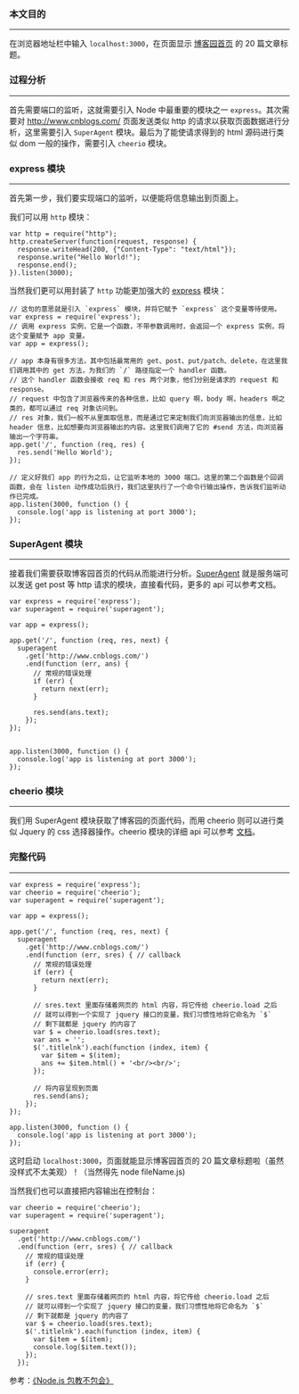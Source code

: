 ### 本文目的 ###
***

在浏览器地址栏中输入 `localhost:3000`，在页面显示 [博客园首页](http://www.cnblogs.com/) 的 20 篇文章标题。


### 过程分析 ###
***

首先需要端口的监听，这就需要引入 Node 中最重要的模块之一 `express`。其次需要对 <http://www.cnblogs.com/> 页面发送类似 http 的请求以获取页面数据进行分析，这里需要引入 `SuperAgent` 模块。最后为了能使请求得到的 html 源码进行类似 dom 一般的操作，需要引入 `cheerio` 模块。


### express 模块 ###
***

首先第一步，我们要实现端口的监听，以便能将信息输出到页面上。

我们可以用 `http` 模块：

    var http = require("http");
    http.createServer(function(request, response) {
      response.writeHead(200, {"Content-Type": "text/html"});
      response.write("Hello World!");
      response.end();
    }).listen(3000);

当然我们更可以用封装了 `http` 功能更加强大的 [express](http://expressjs.com/) 模块：

    // 这句的意思就是引入 `express` 模块，并将它赋予 `express` 这个变量等待使用。
    var express = require('express');
    // 调用 express 实例，它是一个函数，不带参数调用时，会返回一个 express 实例，将这个变量赋予 app 变量。
    var app = express();

    // app 本身有很多方法，其中包括最常用的 get、post、put/patch、delete，在这里我们调用其中的 get 方法，为我们的 `/` 路径指定一个 handler 函数。
    // 这个 handler 函数会接收 req 和 res 两个对象，他们分别是请求的 request 和 response。
    // request 中包含了浏览器传来的各种信息，比如 query 啊，body 啊，headers 啊之类的，都可以通过 req 对象访问到。
    // res 对象，我们一般不从里面取信息，而是通过它来定制我们向浏览器输出的信息，比如 header 信息，比如想要向浏览器输出的内容。这里我们调用了它的 #send 方法，向浏览器输出一个字符串。
    app.get('/', function (req, res) {
      res.send('Hello World');
    });

    // 定义好我们 app 的行为之后，让它监听本地的 3000 端口。这里的第二个函数是个回调函数，会在 listen 动作成功后执行，我们这里执行了一个命令行输出操作，告诉我们监听动作已完成。
    app.listen(3000, function () {
      console.log('app is listening at port 3000');
    });


### SuperAgent 模块 ###
***

接着我们需要获取博客园首页的代码从而能进行分析。[SuperAgent](http://visionmedia.github.io/superagent/) 就是服务端可以发送 get post 等 http 请求的模块，直接看代码，更多的 api 可以参考文档。

    var express = require('express');
    var superagent = require('superagent');

    var app = express();

    app.get('/', function (req, res, next) {
      superagent
        .get('http://www.cnblogs.com/')
        .end(function (err, ans) {
          // 常规的错误处理
          if (err) {
            return next(err);
          }

          res.send(ans.text);
        });
    });


    app.listen(3000, function () {
      console.log('app is listening at port 3000');
    });


### cheerio 模块 ###
***

我们用 SuperAgent 模块获取了博客园的页面代码，而用 cheerio 则可以进行类似 Jquery 的 css 选择器操作。cheerio 模块的详细 api 可以参考 [文档](https://github.com/cheeriojs/cheerio)。


### 完整代码 ###
***

    var express = require('express');
    var cheerio = require('cheerio');
    var superagent = require('superagent');

    var app = express();

    app.get('/', function (req, res, next) {
      superagent
        .get('http://www.cnblogs.com/')
        .end(function (err, sres) { // callback
          // 常规的错误处理
          if (err) {
            return next(err);
          }

          // sres.text 里面存储着网页的 html 内容，将它传给 cheerio.load 之后
          // 就可以得到一个实现了 jquery 接口的变量，我们习惯性地将它命名为 `$`
          // 剩下就都是 jquery 的内容了
          var $ = cheerio.load(sres.text);
          var ans = '';
          $('.titlelnk').each(function (index, item) {
            var $item = $(item);
            ans += $item.html() + '<br/><br/>';
          });

          // 将内容呈现到页面
          res.send(ans);
        });
    });

    app.listen(3000, function () {
      console.log('app is listening at port 3000');
    });


这时启动 `localhost:3000`，页面就能显示博客园首页的 20 篇文章标题啦（虽然没样式不太美观）！（当然得先 node fileName.js)


当然我们也可以直接把内容输出在控制台：

    var cheerio = require('cheerio');
    var superagent = require('superagent');

    superagent
      .get('http://www.cnblogs.com/')
      .end(function (err, sres) { // callback
        // 常规的错误处理
        if (err) {
          console.error(err);
        }

        // sres.text 里面存储着网页的 html 内容，将它传给 cheerio.load 之后
        // 就可以得到一个实现了 jquery 接口的变量，我们习惯性地将它命名为 `$`
        // 剩下就都是 jquery 的内容了
        var $ = cheerio.load(sres.text);
        $('.titlelnk').each(function (index, item) {
          var $item = $(item);
          console.log($item.text());
        });
      });


参考：[《Node.js 包教不包会》](https://github.com/alsotang/node-lessons)